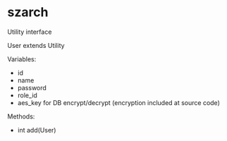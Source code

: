 # szarch

Utility interface

User extends Utility
  
  Variables:
  - id
  - name
  - password
  - role_id
  - aes_key for DB encrypt/decrypt (encryption included at source code)
  
  Methods:
  - int add(User)

